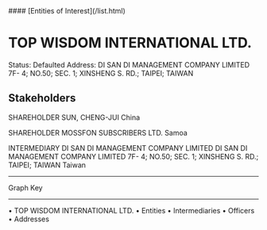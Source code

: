 <link rel="stylesheet" type="text/css" href="../../assets/style.css">
#### [Entities of Interest](/list.html)

# TOP WISDOM INTERNATIONAL LTD.
Status: Defaulted
Address: DI SAN DI MANAGEMENT COMPANY LIMITED 7F- 4; NO.50; SEC. 1; XINSHENG S. RD.; TAIPEI; TAIWAN

## Stakeholders
SHAREHOLDER
SUN, CHENG-JUI
China


SHAREHOLDER
MOSSFON SUBSCRIBERS LTD.
Samoa


INTERMEDIARY
DI SAN DI MANAGEMENT COMPANY LIMITED
DI SAN DI MANAGEMENT COMPANY LIMITED 7F- 4; NO.50; SEC. 1; XINSHENG S. RD.; TAIPEI; TAIWAN
Taiwan




---



<div class="legend">
Graph Key
<hr>
<span class="focus">• TOP WISDOM INTERNATIONAL LTD.</span>
<span class="entity">• Entities</span>
<span class="intermediary">• Intermediaries</span>
<span class="officer">• Officers</span>
<span class="address">• Addresses</span>
</div>


<img src="http://eoi-graphs.s3-website-eu-west-1.amazonaws.com/TOP_WISDOM_INTERNATIONAL_LTD..png" alt="">

